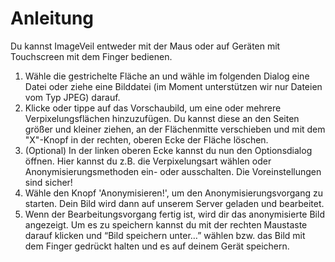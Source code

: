 # Anleitung
Du kannst ImageVeil entweder mit der Maus oder auf Geräten mit Touchscreen mit dem Finger bedienen.

1. Wähle die gestrichelte Fläche an und wähle im folgenden Dialog eine Datei oder ziehe eine Bilddatei (im Moment unterstützen wir nur Dateien vom Typ JPEG) darauf.
1. Klicke oder tippe auf das Vorschaubild, um eine oder mehrere Verpixelungsflächen hinzuzufügen. Du kannst diese an den Seiten größer und kleiner ziehen, an der Flächenmitte verschieben und mit dem "X"-Knopf in der rechten, oberen Ecke der Fläche löschen.
1. (Optional) In der linken oberen Ecke kannst du nun den Optionsdialog öffnen. Hier kannst du z.B. die Verpixelungsart wählen oder Anonymisierungsmethoden ein- oder ausschalten. Die Voreinstellungen sind sicher!
1. Wähle den Knopf 'Anonymisieren!', um den Anonymisierungsvorgang zu starten. Dein Bild wird dann auf unserem Server geladen und bearbeitet.
1. Wenn der Bearbeitungsvorgang fertig ist, wird dir das anonymisierte Bild angezeigt. Um es zu speichern kannst du mit der rechten Maustaste darauf klicken und “Bild speichern unter…” wählen bzw. das Bild mit dem Finger gedrückt halten und es auf deinem Gerät speichern.